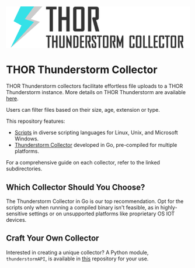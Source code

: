 ![Thunderstorm Collector](images/thunderstorm-collector-logo.png)

# THOR Thunderstorm Collector

THOR Thunderstorm collectors facilitate effortless file uploads to a THOR Thunderstorm instance. More details on THOR Thunderstorm are available [here](https://www.nextron-systems.com/2020/10/01/theres-a-thunderstorm-coming/).

Users can filter files based on their size, age, extension or type.

This repository features:

- [Scripts](scripts/) in diverse scripting languages for Linux, Unix, and Microsoft Windows.
- [Thunderstorm Collector](go/) developed in Go, pre-compiled for multiple platforms.

For a comprehensive guide on each collector, refer to the linked subdirectories.

## Which Collector Should You Choose?

The Thunderstorm Collector in Go is our top recommendation. Opt for the scripts only when running a compiled binary isn't feasible, as in highly-sensitive settings or on unsupported platforms like proprietary OS IOT devices.

## Craft Your Own Collector

Interested in creating a unique collector? A Python module, `thunderstormAPI`, is available in [this](https://github.com/NextronSystems/thunderstormAPI) repository for your use.
